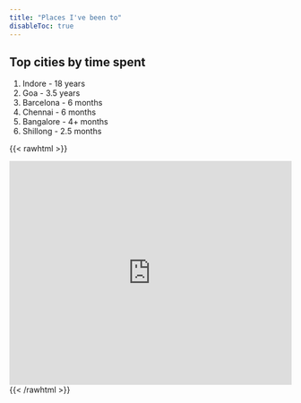 ```yaml
---
title: "Places I've been to"
disableToc: true
---
```


## Top cities by time spent
1. Indore - 18 years
2. Goa - 3.5 years
3. Barcelona - 6 months
4. Chennai - 6 months
6. Bangalore - 4+ months
7. Shillong - 2.5 months

{{< rawhtml >}}
  <iframe width="100%" height="400" frameborder="0" src="https://widgets.scribblemaps.com/sm/?d&z&l&gc&af&mc&lat=24.075773484&lng=76.328139085&vz=5&type=hybrid&ti&s&id=ketkar" style="border:0; max-width: 100%;" allowfullscreen allow="geolocation" loading="lazy"></iframe>
{{< /rawhtml >}}
